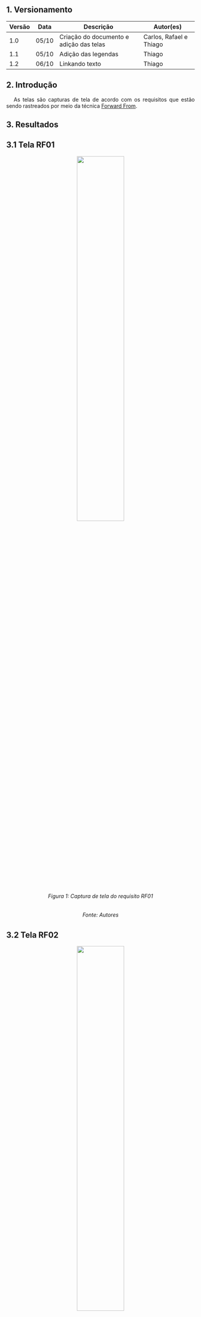 ## 1. Versionamento
|Versão|Data|Descrição|Autor(es)|
|------|----|---------|---------|
| 1.0 | 05/10 | Criação do documento e adição das telas | Carlos, Rafael e Thiago |
| 1.1 | 05/10 | Adição das legendas | Thiago |
| 1.2 | 06/10 | Linkando texto | Thiago |


## 2. Introdução
<p style="text-align: justify; text-indent: 20px">As telas são capturas de tela de acordo com os requisitos que estão sendo rastreados por meio da técnica <a href="../forward_from">Forward From</a>.</p> 

## 3. Resultados
<div id="Resultados"/>

## 3.1 Tela RF01

<center>
<img id="RF01" src="../../assets/pos_rastreabilidade/RF01.jpg" width="50%"/>
<h6 align="center">Figura 1: Captura de tela do requisito RF01</h6>
<h6 align="center">Fonte: Autores</h6>
</center>

## 3.2 Tela RF02

<center>
<img id="RF02" src="../../assets/pos_rastreabilidade/RF01.jpg" width="50%" />
<h6 align="center">Figura 2: Captura de tela do requisito RF02</h6>
<h6 align="center">Fonte: Autores</h6>
</center>

## 3.3 Tela RF03

<center>
<img id="RF03" src="../../assets/pos_rastreabilidade/RF03.jpg" width="50%" />
<h6 align="center">Figura 3: Captura de tela do requisito RF03</h6>
<h6 align="center">Fonte: Autores</h6>
</center>

## 3.4 Tela RF04

<center>
<img id="RF04" src="../../assets/pos_rastreabilidade/RF04.jpg" width="50%" />
<h6 align="center">Figura 4: Captura de tela do requisito RF04</h6>
<h6 align="center">Fonte: Autores</h6>
</center>

## 3.5 Tela RF05

<center>
<img id="RF05" src="../../assets/pos_rastreabilidade/RF05.jpg" width="50%" />
<h6 align="center">Figura 5: Captura de tela do requisito RF05</h6>
<h6 align="center">Fonte: Autores</h6>
</center>

## 3.6 Tela RF06

<center>
<img id="RF06" src="../../assets/pos_rastreabilidade/RF06.jpg" width="50%" />
<h6 align="center">Figura 6: Captura de tela do requisito RF06</h6>
<h6 align="center">Fonte: Autores</h6>
</center>

## 3.7 Tela RF07

<center>
<img id="RF07" src="../../assets/pos_rastreabilidade/RF07.jpg" width="50%" />
<h6 align="center">Figura 7: Captura de tela do requisito RF07</h6>
<h6 align="center">Fonte: Autores</h6>
</center>

## 3.8 Tela RF08

<center>
<img id="RF08" src="../../assets/pos_rastreabilidade/RF08.jpg" width="50%" />
<h6 align="center">Figura 8: Captura de tela do requisito RF08</h6>
<h6 align="center">Fonte: Autores</h6>
</center>

## 3.9 Tela RF09

<center>
<img id="RF09" src="../../assets/pos_rastreabilidade/RF09.jpg" width="50%" />
<h6 align="center">Figura 9: Captura de tela do requisito RF09</h6>
<h6 align="center">Fonte: Autores</h6>
</center>

## 3.10 Tela RF10

<center>
<img id="RF10" src="../../assets/pos_rastreabilidade/RF10.jpg" width="50%" />
<h6 align="center">Figura 10: Captura de tela do requisito RF10</h6>
<h6 align="center">Fonte: Autores</h6>
</center>

## 3.11 Tela RF11

<center>
<img id="RF11" src="../../assets/pos_rastreabilidade/RF11.jpg" width="50%" />
<h6 align="center">Figura 11: Captura de tela do requisito RF11</h6>
<h6 align="center">Fonte: Autores</h6>
</center>

## 3.12 Tela RF12

<center>
<img id="RF12" src="../../assets/pos_rastreabilidade/RF12.jpg" width="50%" />
<h6 align="center">Figura 12: Captura de tela do requisito RF12</h6>
<h6 align="center">Fonte: Autores</h6>
</center>

## 3.13 Tela RF13

<center>
<img id="RF13" src="../../assets/pos_rastreabilidade/RF13.jpg" width="50%" />
<h6 align="center">Figura 13: Captura de tela do requisito RF13</h6>
<h6 align="center">Fonte: Autores</h6>
</center>

## 3.14 Tela RF14

<center>
<img id="RF14" src="../../assets/pos_rastreabilidade/RF14.jpg" width="50%" />
<h6 align="center">Figura 14: Captura de tela do requisito RF14</h6>
<h6 align="center">Fonte: Autores</h6>
</center>

## 3.15 Tela RF15

<center>
<img id="RF15" src="../../assets/pos_rastreabilidade/RF15.jpg" width="50%" />
<h6 align="center">Figura 15: Captura de tela do requisito RF15</h6>
<h6 align="center">Fonte: Autores</h6>
</center>

## 3.16 Tela RF16

<center>
<img id="RF16" src="../../assets/pos_rastreabilidade/RF16.jpg" width="50%" />
<h6 align="center">Figura 16: Captura de tela do requisito RF16</h6>
<h6 align="center">Fonte: Autores</h6>
</center>

## 3.17 Tela RF17

<center>
<img id="RF17" src="../../assets/pos_rastreabilidade/RF17.jpg" width="50%" />
<h6 align="center">Figura 17: Captura de tela do requisito RF17</h6>
<h6 align="center">Fonte: Autores</h6>
</center>

## 3.18 Tela RF18

<center>
<img id="RF18" src="../../assets/pos_rastreabilidade/RF18.jpg" width="50%" />
<h6 align="center">Figura 18: Captura de tela do requisito RF18</h6>
<h6 align="center">Fonte: Autores</h6>
</center>

## 3.19 Tela RF19

<center>
<img id="RF19" src="../../assets/pos_rastreabilidade/RF19.jpg" width="50%" />
<h6 align="center">Figura 19: Captura de tela do requisito RF19</h6>
<h6 align="center">Fonte: Autores</h6>
</center>

## 3.21 Tela RF20

<center>
<img id="RF20" src="../../assets/pos_rastreabilidade/RF12.jpg" width="50%" />
<h6 align="center">Figura 21: Captura de tela do requisito RF20</h6>
<h6 align="center">Fonte: Autores</h6>
</center>

## 3.21 Tela RF21

<center>
<img id="RF21" src="../../assets/pos_rastreabilidade/RF21.jpg" width="50%" />
<h6 align="center">Figura 21: Captura de tela do requisito RF21</h6>
<h6 align="center">Fonte: Autores</h6>
</center>

## 3.22 Tela RF22

<center>
<img id="RF22" src="../../assets/pos_rastreabilidade/RF22.jpg" width="50%" />
<h6 align="center">Figura 22: Captura de tela do requisito RF22</h6>
<h6 align="center">Fonte: Autores</h6>
</center>

## 3.23 Tela RF25

<center>
<img id="RF25" src="../../assets/pos_rastreabilidade/RF25.jpg" width="50%" />
<h6 align="center">Figura 23: Captura de tela do requisito RF25</h6>
<h6 align="center">Fonte: Autores</h6>
</center>

## 3.24 Tela RF26

<center>
<img id="RF26" src="../../assets/pos_rastreabilidade/RF26.jpg" width="50%" />
<h6 align="center">Figura 24: Captura de tela do requisito RF26</h6>
<h6 align="center">Fonte: Autores</h6>
</center>

## 3.25 Tela RF27

<center>
<img id="RF27" src="../../assets/pos_rastreabilidade/RF27.jpg" width="50%" />
<h6 align="center">Figura 25: Captura de tela do requisito RF27</h6>
<h6 align="center">Fonte: Autores</h6>
</center>

## 3.26 Tela RF28

<center>
<img id="RF28" src="../../assets/pos_rastreabilidade/RF28.jpg" width="50%" />
<h6 align="center">Figura 26: Captura de tela do requisito RF28</h6>
<h6 align="center">Fonte: Autores</h6>
</center>

## 3.27 Tela RF29

<center>
<img id="RF29" src="../../assets/pos_rastreabilidade/RF29.jpg" width="50%" />
<h6 align="center">Figura 27: Captura de tela do requisito RF29</h6>
<h6 align="center">Fonte: Autores</h6>
</center>

## 3.28 Tela RF30

<center>
<img id="RF30" src="../../assets/pos_rastreabilidade/RF30.jpg" width="50%" />
<h6 align="center">Figura 28: Captura de tela do requisito RF30</h6>
<h6 align="center">Fonte: Autores</h6>
</center>

## 3.29 Tela RF31

<center>
<img id="RF31" src="../../assets/pos_rastreabilidade/RF31.jpg" width="50%" />
<h6 align="center">Figura 29: Captura de tela do requisito RF31</h6>
<h6 align="center">Fonte: Autores</h6>
</center>

## 3.30 Tela RF32

<center>
<img id="RF32" src="../../assets/pos_rastreabilidade/RF32.jpg" width="50%" />
<h6 align="center">Figura 30: Captura de tela do requisito RF32</h6>
<h6 align="center">Fonte: Autores</h6>
</center>

## 3.31 Tela RF33

<center>
<img id="RF33" src="../../assets/pos_rastreabilidade/RF33.jpg" width="50%" />
<h6 align="center">Figura 31: Captura de tela do requisito RF33</h6>
<h6 align="center">Fonte: Autores</h6>
</center>

## 3.32 Tela RF34

<center>
<img id="RF34" src="../../assets/pos_rastreabilidade/RF34.jpg" width="50%" />
<h6 align="center">Figura 32: Captura de tela do requisito RF34</h6>
<h6 align="center">Fonte: Autores</h6>
</center>

## 3.33 Tela RF35

<center>
<img id="RF35" src="../../assets/pos_rastreabilidade/RF35.jpg" width="50%" />
<h6 align="center">Figura 33: Captura de tela do requisito RF35</h6>
<h6 align="center">Fonte: Autores</h6>
</center>

## 3.34 Tela RF36

<center>
<img id="RF36" src="../../assets/pos_rastreabilidade/RF36.jpg" width="50%" />
<h6 align="center">Figura 34: Captura de tela do requisito RF36</h6>
<h6 align="center">Fonte: Autores</h6>
</center>

## 3.35 Tela RF38

<center>
<img id="RF38" src="../../assets/pos_rastreabilidade/RF38.jpg" width="50%" />
<h6 align="center">Figura 35: Captura de tela do requisito RF38</h6>
<h6 align="center">Fonte: Autores</h6>
</center>

## 3.36 Tela RF43

<center>
<img id="RF43" src="../../assets/pos_rastreabilidade/RF43.jpg" width="50%" />
<h6 align="center">Figura 36: Captura de tela do requisito RF43</h6>
<h6 align="center">Fonte: Autores</h6>
</center>

## 3.37 Tela RF44

<center>
<img id="RF44" src="../../assets/pos_rastreabilidade/RF44.jpg" width="50%" />
<h6 align="center">Figura 37: Captura de tela do requisito RF44</h6>
<h6 align="center">Fonte: Autores</h6>
</center>

## 3.38 Tela RF46

<center>
<img id="RF46" src="../../assets/pos_rastreabilidade/RF46.jpg" width="50%" />
<h6 align="center">Figura 38: Captura de tela do requisito RF46</h6>
<h6 align="center">Fonte: Autores</h6>
</center>

## 3.39 Tela RF47

<center>
<img id="RF47" src="../../assets/pos_rastreabilidade/RF47.jpg" width="50%" />
<h6 align="center">Figura 39: Captura de tela do requisito RF47</h6>
<h6 align="center">Fonte: Autores</h6>
</center>

## 3.40 Tela RF48

<center>
<img id="RF48" src="../../assets/pos_rastreabilidade/RF48.jpg" width="50%" />
<h6 align="center">Figura 40: Captura de tela do requisito RF48</h6>
<h6 align="center">Fonte: Autores</h6>
</center>

## 3.41 Tela RF49

<center>
<img id="RF49" src="../../assets/pos_rastreabilidade/RF46.jpg" width="50%" />
<h6 align="center">Figura 41: Captura de tela do requisito RF49</h6>
<h6 align="center">Fonte: Autores</h6>
</center>

## 3.42 Tela RF50

<center>
<img id="RF50" src="../../assets/pos_rastreabilidade/RF50.jpg" width="50%" />
<h6 align="center">Figura 42: Captura de tela do requisito RF50</h6>
<h6 align="center">Fonte: Autores</h6>
</center>

## 3.43 Tela RF51

<center>
<img id="RF51" src="../../assets/pos_rastreabilidade/RF51.jpg" width="50%" />
<h6 align="center">Figura 43: Captura de tela do requisito RF51</h6>
<h6 align="center">Fonte: Autores</h6>
</center>

## 3.44 Tela RF52

<center>
<img id="RF52" src="../../assets/pos_rastreabilidade/RF52.jpg" width="50%" />
<h6 align="center">Figura 44: Captura de tela do requisito RF52</h6>
<h6 align="center">Fonte: Autores</h6>
</center>

## 3.45 Tela RF53

<center>
<img id="RF53" src="../../assets/pos_rastreabilidade/RF53.jpg" width="50%" />
<h6 align="center">Figura 45: Captura de tela do requisito RF53</h6>
<h6 align="center">Fonte: Autores</h6>
</center>

## 3.46 Tela RF54

<center>
<img id="RF54" src="../../assets/pos_rastreabilidade/RF54.jpg" width="50%" />
<h6 align="center">Figura 46: Captura de tela do requisito RF54</h6>
<h6 align="center">Fonte: Autores</h6>
</center>

## 3.47 Tela RF55

<center>
<img id="RF55" src="../../assets/pos_rastreabilidade/RF55.jpg" width="50%" />
<h6 align="center">Figura 47: Captura de tela do requisito RF55</h6>
<h6 align="center">Fonte: Autores</h6>
</center>

## 3.48 Tela RF56

<center>
<img id="RF56" src="../../assets/pos_rastreabilidade/RF56.jpg" width="50%" />
<h6 align="center">Figura 48: Captura de tela do requisito RF56</h6>
<h6 align="center">Fonte: Autores</h6>
</center>

## 3.49 Tela RF57

<center>
<img id="RF57" src="../../assets/pos_rastreabilidade/RF57.jpg" width="50%" />
<h6 align="center">Figura 49: Captura de tela do requisito RF57</h6>
<h6 align="center">Fonte: Autores</h6>
</center>

## 3.50 Tela RF58

<center>
<img id="RF58" src="../../assets/pos_rastreabilidade/RF58.jpg" width="50%" />
<h6 align="center">Figura 50: Captura de tela do requisito RF58</h6>
<h6 align="center">Fonte: Autores</h6>
</center>

## 3.51 Tela RF59

<center>
<img id="RF59" src="../../assets/pos_rastreabilidade/RF59.jpg" width="50%" />
<h6 align="center">Figura 51: Captura de tela do requisito RF59</h6>
<h6 align="center">Fonte: Autores</h6>
</center>

## 3.52 Tela RF60

<center>
<img id="RF60" src="../../assets/pos_rastreabilidade/RF60.jpg" width="50%" />
<h6 align="center">Figura 52: Captura de tela do requisito RF60</h6>
<h6 align="center">Fonte: Autores</h6>
</center>

## 3.53 Tela RF61

<center>
<img id="RF61" src="../../assets/pos_rastreabilidade/RF61.jpg" width="50%" />
<h6 align="center">Figura 53: Captura de tela do requisito RF61</h6>
<h6 align="center">Fonte: Autores</h6>
</center>

## 3.54 Tela RF62

<center>
<img id="RF62" src="../../assets/pos_rastreabilidade/RF62.jpg" width="50%" />
<h6 align="center">Figura 54: Captura de tela do requisito RF62</h6>
<h6 align="center">Fonte: Autores</h6>
</center>

## 3.55 Tela RF63

<center>
<img id="RF63" src="../../assets/pos_rastreabilidade/RF63.jpg" width="50%" />
<h6 align="center">Figura 55: Captura de tela do requisito RF63</h6>
<h6 align="center">Fonte: Autores</h6>
</center>

## 3.56 Tela RF64

<center>
<img id="RF64" src="../../assets/pos_rastreabilidade/RF64.jpg" width="50%" />
<h6 align="center">Figura 56: Captura de tela do requisito RF64</h6>
<h6 align="center">Fonte: Autores</h6>
</center>

## 3.57 Tela RF65

<center>
<img id="RF65" src="../../assets/pos_rastreabilidade/RF65.jpg" width="50%" />
<h6 align="center">Figura 57: Captura de tela do requisito RF65</h6>
<h6 align="center">Fonte: Autores</h6>
</center>

## 3.58 Tela RF66

<center>
<img id="RF66" src="../../assets/pos_rastreabilidade/RF66.jpg" width="50%" />
<h6 align="center">Figura 58: Captura de tela do requisito RF66</h6>
<h6 align="center">Fonte: Autores</h6>
</center>

## 3.59 Tela RF68

<center>
<img id="RF68" src="../../assets/pos_rastreabilidade/RF68.jpg" width="50%" />
<h6 align="center">Figura 59: Captura de tela do requisito RF68</h6>
<h6 align="center">Fonte: Autores</h6>
</center>


